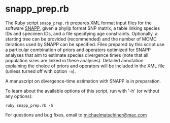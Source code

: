 # snapp_prep.rb

The Ruby script `snapp_prep.rb` prepares XML format input files for the software [SNAPP](http://beast2.org/snapp/), given a phylip format SNP matrix, a table linking species IDs and specimen IDs, and a file specifying age constraints. Optionally, a starting tree can be provided (recommended) and the number of MCMC iterations used by SNAPP can be specified. Files prepared by this script use a particular combination of priors and operators optimized for SNAPP analyses that aim to estimate species divergence times (note that all population sizes are linked in these analyses). Detailed annotation explaining the choice of priors and operators will be included in the XML file (unless turned off with option `-n`).

A manuscript on divergence-time estimation with SNAPP is in preparation.

To learn about the available options of this script, run with '-h' (or without any options):

```
ruby snapp_prep.rb -h
```

For questions and bug fixes, email to michaelmatschiner@mac.com
